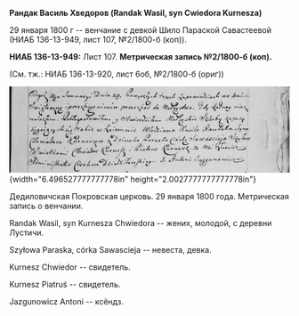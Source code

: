 **Рандак Василь Хведоров (Randak Wasil, syn Cwiedora Kurnesza)**

29 января 1800 г -- венчание с девкой Шило Параской Савастеевой (НИАБ
136-13-949, лист 107, №2/1800-б (коп)).

**НИАБ 136-13-949:** Лист 107. **Метрическая запись №2/1800-б (коп).**

(См. тж.: НИАБ 136-13-920, лист 6об, №2/1800-б (ориг))

![](./media/c5cba323aff4a0ac60dec73bab72184dfb0577b4.png){width="6.496527777777778in"
height="2.0027777777777778in"}

Дедиловичская Покровская церковь. 29 января 1800 года. Метрическая
запись о венчании.

Randak Wasil, syn Kurnesza Chwiedora -- жених, молодой, с деревни
Лустичи.

Szyłowa Paraska, córka Sawascieja -- невеста, девка.

Kurnesz Chwiedor -- свидетель.

Kurnesz Piatruś -- свидетель.

Jazgunowicz Antoni -- ксёндз.
